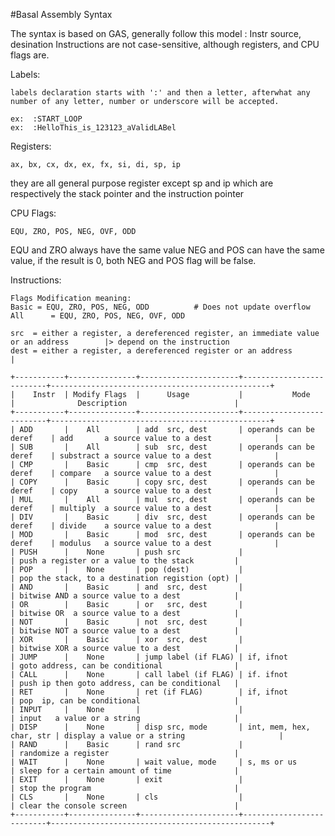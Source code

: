 
#Basal Assembly Syntax

The syntax is based on GAS, generally follow this model : Instr source, desination
Instructions are not case-sensitive, although registers, and CPU flags are.

Labels:

    labels declaration starts with ':' and then a letter, afterwhat any number of any letter, number or underscore will be accepted.

    ex:  :START_LOOP
    ex:  :HelloThis_is_123123_aValidLABel
    
Registers:
    
    ax, bx, cx, dx, ex, fx, si, di, sp, ip
    
they are all general purpose register except sp and ip which are respectively the stack pointer and the            instruction pointer

CPU Flags:

    EQU, ZRO, POS, NEG, OVF, ODD
    
EQU and ZRO always have the same value
NEG and POS can have the same value, if the result is 0, both NEG and POS flag will be false.    


Instructions:

    Flags Modification meaning:
    Basic = EQU, ZRO, POS, NEG, ODD          # Does not update overflow
    All      = EQU, ZRO, POS, NEG, OVF, ODD    

    src  = either a register, a dereferenced register, an immediate value or an address        |> depend on the instruction 
    dest = either a register, a dereferenced register or an address                            |

    +-----------+---------------+----------------------+--------------------------+-------------------------------------------------+
    |    Instr  | Modify Flags  |      Usage           |           Mode           |              Description                        |
    +-----------+---------------+----------------------+--------------------------+-------------------------------------------------+
    | ADD       |    All        | add  src, dest       | operands can be deref    | add       a source value to a dest              |
    | SUB       |    All        | sub  src, dest       | operands can be deref    | substract a source value to a dest              |
    | CMP       |    Basic      | cmp  src, dest       | operands can be deref    | compare   a source value to a dest              |
    | COPY      |    Basic      | copy src, dest       | operands can be deref    | copy      a source value to a dest              |
    | MUL       |    All        | mul  src, dest       | operands can be deref    | multiply  a source value to a dest              |
    | DIV       |    Basic      | div  src, dest       | operands can be deref    | divide    a source value to a dest              |
    | MOD       |    Basic      | mod  src, dest       | operands can be deref    | modulus   a source value to a dest              |
    | PUSH      |    None       | push src             |                          | push a register or a value to the stack         |
    | POP       |    None       | pop (dest)           |                          | pop the stack, to a destination registion (opt) |
    | AND       |    Basic      | and  src, dest       |                          | bitwise AND a source value to a dest            |
    | OR        |    Basic      | or   src, dest       |                          | bitwise OR  a source value to a dest            |
    | NOT       |    Basic      | not  src, dest       |                          | bitwise NOT a source value to a dest            |
    | XOR       |    Basic      | xor  src, dest       |                          | bitwise XOR a source value to a dest            |
    | JUMP      |    None       | jump label (if FLAG) | if, ifnot                | goto address, can be conditional                |
    | CALL      |    None       | call label (if FLAG) | if. ifnot                | push ip then goto address, can be conditional   |
    | RET       |    None       | ret (if FLAG)        | if, ifnot                | pop  ip, can be conditional                     |
    | INPUT     |    None       |                      |                          | input   a value or a string                     |
    | DISP      |    None       | disp src, mode       | int, mem, hex, char, str | display a value or a string                     |
    | RAND      |    Basic      | rand src             |                          | randomize a register                            |
    | WAIT      |    None       | wait value, mode     | s, ms or us              | sleep for a certain amount of time              |
    | EXIT      |    None       | exit                 |                          | stop the program                                |
    | CLS       |    None       | cls                  |                          | clear the console screen                        |
    +-----------+---------------+----------------------+--------------------------+-------------------------------------------------+





    
    
